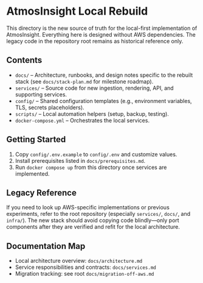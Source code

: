 # AtmosInsight Local Rebuild

This directory is the new source of truth for the local-first implementation of AtmosInsight. Everything here is designed without AWS dependencies. The legacy code in the repository root remains as historical reference only.

## Contents

- `docs/` – Architecture, runbooks, and design notes specific to the rebuilt stack (see `docs/stack-plan.md` for milestone roadmap).
- `services/` – Source code for new ingestion, rendering, API, and supporting services.
- `config/` – Shared configuration templates (e.g., environment variables, TLS, secrets placeholders).
- `scripts/` – Local automation helpers (setup, backup, testing).
- `docker-compose.yml` – Orchestrates the local services.

## Getting Started

1. Copy `config/.env.example` to `config/.env` and customize values.
2. Install prerequisites listed in `docs/prerequisites.md`.
3. Run `docker compose up` from this directory once services are implemented.

## Legacy Reference

If you need to look up AWS-specific implementations or previous experiments, refer to the root repository (especially `services/`, `docs/`, and `infra/`). The new stack should avoid copying code blindly—only port components after they are verified and refit for the local architecture.

## Documentation Map

- Local architecture overview: `docs/architecture.md`
- Service responsibilities and contracts: `docs/services.md`
- Migration tracking: see root `docs/migration-off-aws.md`
